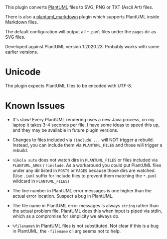 This plugin converts [PlantUML](https://plantuml.com/) files to SVG, PNG or TXT (Ascii Art) files.

There is also a [plantuml_markdown](https://plugins.getnikola.com/#plantuml_markdown) plugin which supports
PlantUML inside Markdown files.

The default configuration will output all `*.puml` files under the `pages` dir as SVG files.

Developed against PlantUML version 1.2020.23.  Probably works with some earlier versions.

# Unicode

The plugin expects PlantUML files to be encoded with UTF-8.

# Known Issues

- It's slow!  Every PlantUML rendering uses a new Java process, on my laptop it takes 3-4 seconds per file.
  I have some ideas to speed this up, and they may be available in future plugin versions.

- Changes to files included via `!include ...` will NOT trigger a rebuild.
  Instead, you can include them via `PLANTUML_FILES` and those will trigger a rebuild.

- `nikola auto` does not watch dirs in `PLANTUML_FILES` or files included via `PLANTUML_ARGS` / `!include`.
  As a workaround you could put PlantUML files under any dir listed in `POSTS` or `PAGES` because those dirs
  are watched.
  (Use `.iuml` suffix for include files to prevent them matching the `*.puml` wildcard in `PLANTUML_FILES`)

- The line number in PlantUML error messages is one higher than the actual error location.
  Suspect a bug in PlantUML.

- The file name in PlantUML error messages is always `string` rather than the actual problem file.
  PlantUML does this when input is piped via stdin, which as a compromise for simplicity we always do.
  
- `%filename%` in PlantUML files is not substituted.
  Not clear if this is a bug in PlantUML, the `-filename` cli arg seems not to help.
  